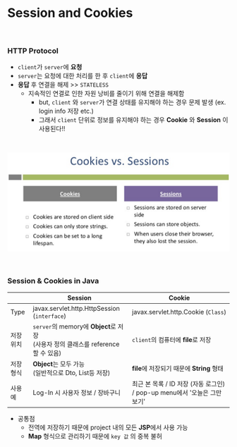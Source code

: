 # Session and Cookies

<br>

### HTTP Protocol

- `client`가 `server`에 **요청**
- `server`는 요청에 대한 처리를 한 후 `client`에 **응답**
- **응답** 후 연결을 해제 >> `STATELESS`
  - 지속적인 연결로 인한 자원 낭비를 줄이기 위해 연결을 해제함
    - but, `client` 와 `server`가 연결 상태를 유지해야 하는 경우 문제 발생 (ex. login info 저장 etc.)
    - 그래서 `client` 단위로 정보를 유지해야 하는 경우 **Cookie** 와 **Session** 이 사용된다!!

<br>

![image-20200421025031089](../images/image-20200421025031089.png)

<br>

### Session & Cookies in Java

|           | Session                                                      | Cookie                                                       |
| --------- | ------------------------------------------------------------ | ------------------------------------------------------------ |
| Type      | javax.servlet.http.HttpSession (`interface`)                 | javax.servlet.http.Cookie (`Class`)                          |
| 저장 위치 | `server`의 memory에 **Object**로 저장<br>(사용자 정의 클래스를 reference 할 수 있음) | `client`의 컴퓨터에 **file**로 저장                          |
| 저장 형식 | **Object**는 모두 가능 <br>(일반적으로 Dto, List등 저장)     | **file**에 저장되기 때문에 **String** 형태                   |
| 사용 예   | Log-In 시 사용자 정보 / 장바구니                             | 최근 본 목록 / ID 저장 (자동 로그인) / pop-up menu에서 '오늘은 그만 보기' |

- 공통점
  - 전역에 저장하기 때문에 project 내의 모든 **JSP**에서 사용 가능
  - **Map** 형식으로 관리하기 때문에 `key 값` 의 중복 불허

<br>